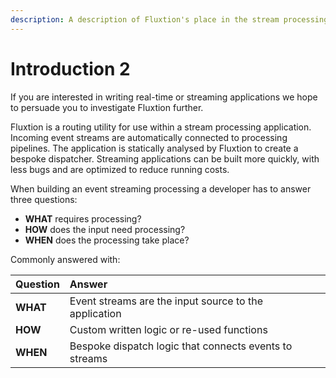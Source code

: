 ```yaml
---
description: A description of Fluxtion's place in the stream processing environment
---
```


# Introduction 2

If you are interested in writing real-time or streaming applications we hope to persuade you to investigate Fluxtion further.

Fluxtion is a  routing utility for use within a stream processing application. Incoming event streams are automatically connected to processing pipelines. The application is statically analysed by Fluxtion to create a bespoke dispatcher. Streaming applications can be built more quickly, with less bugs and are optimized to reduce running costs. 

When building an event streaming processing a developer has to answer three questions:

* **WHAT**  requires processing? 
* **HOW**    does the input need processing?
* **WHEN** does the processing take place?

Commonly answered with:

| Question | Answer |  |
| :--- | :--- | :--- |
| **WHAT** | Event streams are the input source to the application  |  |
| **HOW** | Custom written logic or re-used functions |  |
| **WHEN** | Bespoke dispatch logic that connects events to streams |  |

